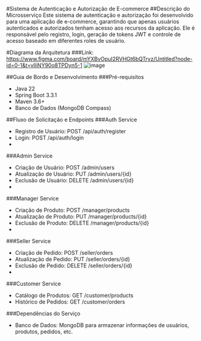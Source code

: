 #Sistema de Autenticação e Autorização de E-commerce
##Descrição do Microsserviço
Este sistema de autenticação e autorização foi desenvolvido para uma aplicação de e-commerce, garantindo que apenas usuários autenticados e autorizados tenham acesso aos recursos da aplicação. Ele é responsável pelo registro, login, geração de tokens JWT e controle de acesso baseado em diferentes roles de usuário.

#Diagrama da Arquitetura
###Link: https://www.figma.com/board/mYXBvOpuI2RVHGt6bQTryz/Untitled?node-id=0-1&t=vlliNY90o8TPDyn5-1
![image](https://github.com/Nkchina/Arquitetura-de-Aplicacoes-Web/assets/94817330/087d5955-ea63-42f4-b43a-32a896e1cc49)

##Guia de Bordo e Desenvolvimento
###Pré-requisitos
- Java 22
- Spring Boot 3.3.1
- Maven 3.6+
- Banco de Dados (MongoDB Compass)

##Fluxo de Solicitação e Endpoints
###Auth Service
- Registro de Usuário: POST /api/auth/register
- Login: POST /api/auth/login
- 
###Admin Service
- Criação de Usuário: POST /admin/users
- Atualização de Usuário: PUT /admin/users/{id}
- Exclusão de Usuário: DELETE /admin/users/{id}
- 
###Manager Service
- Criação de Produto: POST /manager/products
- Atualização de Produto: PUT /manager/products/{id}
- Exclusão de Produto: DELETE /manager/products/{id}
- 
###Seller Service
- Criação de Pedido: POST /seller/orders
- Atualização de Pedido: PUT /seller/orders/{id}
- Exclusão de Pedido: DELETE /seller/orders/{id}
- 
###Customer Service
- Catálogo de Produtos: GET /customer/products
- Histórico de Pedidos: GET /customer/orders

###Dependências do Serviço
- Banco de Dados: MongoDB para armazenar informações de usuários, produtos, pedidos, etc.
